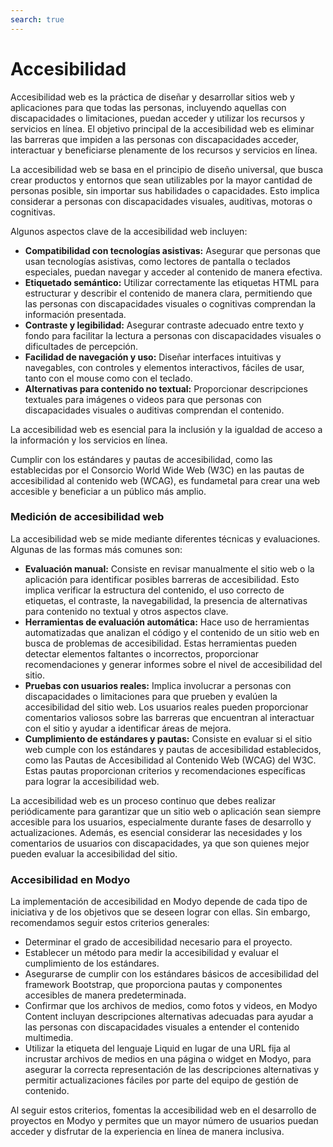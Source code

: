 ```yaml
---
search: true
---
```


# Accesibilidad

Accesibilidad web es la práctica de diseñar y desarrollar sitios web y aplicaciones para que todas las personas, incluyendo aquellas con discapacidades o limitaciones, puedan acceder y utilizar los recursos y servicios en línea. El objetivo principal de la accesibilidad web es eliminar las barreras que impiden a las personas con discapacidades acceder, interactuar y beneficiarse plenamente de los recursos y servicios en línea.

La accesibilidad web se basa en el principio de diseño universal, que busca crear productos y entornos que sean utilizables por la mayor cantidad de personas posible, sin importar sus habilidades o capacidades. Esto implica considerar a personas con discapacidades visuales, auditivas, motoras o cognitivas.

Algunos aspectos clave de la accesibilidad web incluyen:

- **Compatibilidad con tecnologías asistivas:** Asegurar que personas que usan tecnologías asistivas, como lectores de pantalla o teclados especiales, puedan navegar y acceder al contenido de manera efectiva.
- **Etiquetado semántico:** Utilizar correctamente las etiquetas HTML para estructurar y describir el contenido de manera clara, permitiendo que las personas con discapacidades visuales o cognitivas comprendan la información presentada.
- **Contraste y legibilidad:** Asegurar contraste adecuado entre texto y fondo para facilitar la lectura a personas con discapacidades visuales o dificultades de percepción.
- **Facilidad de navegación y uso:** Diseñar interfaces intuitivas y navegables, con controles y elementos interactivos, fáciles de usar, tanto con el mouse como con el teclado.
- **Alternativas para contenido no textual:** Proporcionar descripciones textuales para imágenes o videos para que personas con discapacidades visuales o auditivas comprendan el contenido.

La accesibilidad web es esencial para la inclusión y la igualdad de acceso a la información y los servicios en línea.

Cumplir con los estándares y pautas de accesibilidad, como las establecidas por el Consorcio World Wide Web (W3C) en las pautas de accesibilidad al contenido web (WCAG), es fundametal para crear una web accesible y beneficiar a un público más amplio.


### Medición de accesibilidad web

La accesibilidad web se mide mediante diferentes técnicas y evaluaciones. Algunas de las formas más comunes son:

- **Evaluación manual:** Consiste en revisar manualmente el sitio web o la aplicación para identificar posibles barreras de accesibilidad. Esto implica verificar la estructura del contenido, el uso correcto de etiquetas, el contraste, la navegabilidad, la presencia de alternativas para contenido no textual y otros aspectos clave.
- **Herramientas de evaluación automática:** Hace uso de herramientas automatizadas que analizan el código y el contenido de un sitio web en busca de problemas de accesibilidad. Estas herramientas pueden detectar elementos faltantes o incorrectos, proporcionar recomendaciones y generar informes sobre el nivel de accesibilidad del sitio.
- **Pruebas con usuarios reales:** Implica involucrar a personas con discapacidades o limitaciones para que prueben y evalúen la accesibilidad del sitio web. Los usuarios reales pueden proporcionar comentarios valiosos sobre las barreras que encuentran al interactuar con el sitio y ayudar a identificar áreas de mejora.
- **Cumplimiento de estándares y pautas:** Consiste en evaluar si el sitio web cumple con los estándares y pautas de accesibilidad establecidos, como las Pautas de Accesibilidad al Contenido Web (WCAG) del W3C. Estas pautas proporcionan criterios y recomendaciones específicas para lograr la accesibilidad web.

La accesibilidad web es un proceso continuo que debes realizar periódicamente para garantizar que un sitio web o aplicación sean siempre accesible para los usuarios, especialmente durante fases de desarrollo y actualizaciones. Además, es esencial considerar las necesidades y los comentarios de usuarios con discapacidades, ya que son quienes mejor pueden evaluar la accesibilidad del sitio.


### Accesibilidad en Modyo

La implementación de accesibilidad en Modyo depende de cada tipo de iniciativa y de los objetivos que se deseen lograr con ellas. Sin embargo, recomendamos seguir estos criterios generales:

- Determinar el grado de accesibilidad necesario para el proyecto.
- Establecer un método para medir la accesibilidad y evaluar el cumplimiento de los estándares.
- Asegurarse de cumplir con los estándares básicos de accesibilidad del framework Bootstrap, que proporciona pautas y
  componentes accesibles de manera predeterminada.
- Confirmar que los archivos de medios, como fotos y videos, en Modyo Content incluyan descripciones alternativas adecuadas para ayudar a las personas con discapacidades visuales a entender el contenido multimedia.
- Utilizar la etiqueta del lenguaje Liquid en lugar de una URL fija al incrustar archivos de medios en una página o widget en Modyo, para asegurar la correcta representación de las descripciones alternativas y permitir actualizaciones fáciles por parte del equipo de gestión de contenido.

Al seguir estos criterios, fomentas la accesibilidad web en el desarrollo de proyectos en Modyo y permites que un mayor número de usuarios puedan acceder y disfrutar de la experiencia en línea de manera inclusiva.
